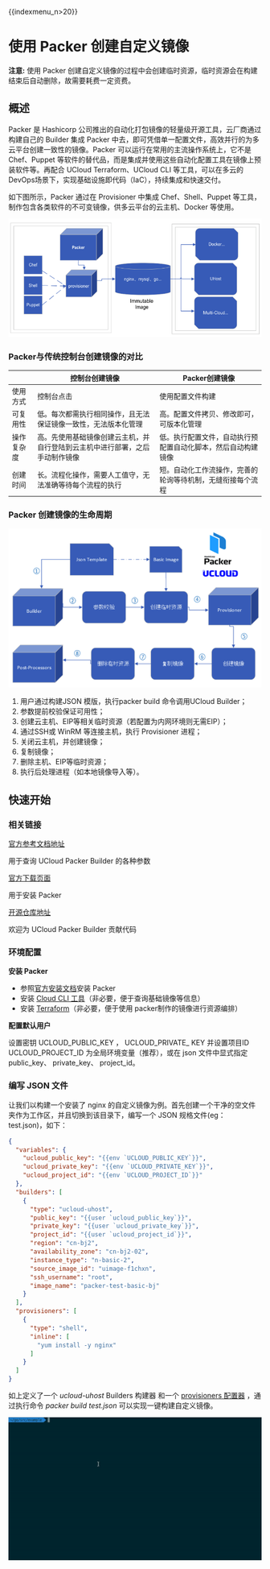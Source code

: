 {{indexmenu_n>20}}

# 使用 Packer 创建自定义镜像

**注意:** 使用 Packer 创建自定义镜像的过程中会创建临时资源，临时资源会在构建结束后自动删除，故需要耗费一定资费。

## 概述

Packer 是 Hashicorp 公司推出的自动化打包镜像的轻量级开源工具，云厂商通过构建自己的 Builder 集成 Packer 中去，即可凭借单一配置文件，高效并行的为多云平台创建一致性的镜像。Packer 可以运行在常用的主流操作系统上，它不是 Chef、Puppet 等软件的替代品，而是集成并使用这些自动化配置工具在镜像上预装软件等。再配合 UCloud Terraform、UCloud CLI 等工具，可以在多云的DevOps场景下，实现基础设施即代码（IaC），持续集成和快速交付。

如下图所示，Packer 通过在 Provisioner 中集成 Chef、Shell、Puppet 等工具，制作包含各类软件的不可变镜像，供多云平台的云主机、Docker 等使用。

![](/images/guide/image/packer介绍.png)

### Packer与传统控制台创建镜像的对比

|            |                        控制台创建镜像                        |                        Packer创建镜像                        |
| -------- | ---------------------------------------------------------- | ---------------------------------------------------------- |
|  使用方式  |                          控制台点击                          |                       使用配置文件构建                       |
|  可复用性  | 低。每次都需执行相同操作，且无法保证镜像一致性，无法版本化管理 |           高。配置文件拷贝、修改即可，可版本化管理           |
| 操作复杂度 | 高。先使用基础镜像创建云主机，并自行登陆到云主机中进行部署，之后手动制作镜像 | 低。执行配置文件，自动执行预配置自动化脚本，然后自动构建镜像 |
|  创建时间  |   长。流程化操作，需要人工值守，无法准确等待每个流程的执行   |  短。自动化工作流操作，完善的轮询等待机制，无缝衔接每个流程  |

### Packer 创建镜像的生命周期
![](/images/guide/image/packer生命周期.png)
1.	用户通过构建JSON 模版，执行packer build 命令调用UCloud Builder；
2.	参数提前校验保证可用性；
3.	创建云主机、EIP等相关临时资源（若配置为内网环境则无需EIP）；
4.	通过SSH或 WinRM 等连接主机，执行 Provisioner 进程；
5.	关闭云主机，并创建镜像；
6.	复制镜像；
7.	删除主机、EIP等临时资源；
8.	执行后处理进程（如本地镜像导入等）。

## 快速开始

### 相关链接

[官方参考文档地址](https://www.packer.io/docs/builders/ucloud-uhost.html)

用于查询 UCloud Packer Builder 的各种参数

[官方下载页面](https://www.packer.io/downloads.html?spm=a2c4g.11186623.2.13.7186682bskvY7M)

用于安装 Packer

[开源仓库地址](https://github.com/hashicorp/packer)

欢迎为 UCloud Packer Builder 贡献代码

### 环境配置

**安装 Packer**

- 参照[官方安装文档](https://www.packer.io/intro/getting-started/install.html#alternative-installation-methods)安装 Packer
- 安装 [Cloud CLI 工具](https://docs.ucloud.cn/software/cli/intro)（非必要，便于查询基础镜像等信息）
- 安装 [Terraform](https://docs.ucloud.cn/compute/terraform/quickstart)（非必要，便于使用 packer制作的镜像进行资源编排）

**配置默认用户**

设置密钥   UCLOUD\_PUBLIC\_KEY   ， UCLOUD\_PRIVATE\_ KEY 并设置项目ID UCLOUD\_PROJECT\_ID 为全局环境变量（推荐），或在 json 文件中显式指定 public\_key、 private\_key、 project\_id。

### 编写 JSON 文件

让我们以构建一个安装了 nginx 的自定义镜像为例。首先创建一个干净的空文件夹作为工作区，并且切换到该目录下，编写一个 JSON 规格文件(eg：test.json)，如下：

```json
{
  "variables": {
    "ucloud_public_key": "{{env `UCLOUD_PUBLIC_KEY`}}",
    "ucloud_private_key": "{{env `UCLOUD_PRIVATE_KEY`}}",
    "ucloud_project_id": "{{env `UCLOUD_PROJECT_ID`}}"
  },
  "builders": [
    {
      "type": "ucloud-uhost",
      "public_key": "{{user `ucloud_public_key`}}",
      "private_key": "{{user `ucloud_private_key`}}",
      "project_id": "{{user `ucloud_project_id`}}",
      "region": "cn-bj2",
      "availability_zone": "cn-bj2-02",
      "instance_type": "n-basic-2",
      "source_image_id": "uimage-f1chxn",
      "ssh_username": "root",
      "image_name": "packer-test-basic-bj"
    }
  ],
  "provisioners": [
    {
      "type": "shell",
      "inline": [
        "yum install -y nginx"
      ]
    }
  ]
}
```

如上定义了一个 *ucloud-uhost* Builders 构建器 和一个 [provisioners 配置器](https://www.packer.io/docs/provisioners/index.html?spm=a2c4g.11186623.2.18.589f682bpAI1YK) ，通过执行命令 *packer build test.json* 可以实现一键构建自定义镜像。

![](/images/guide/image/packer演示.gif)
